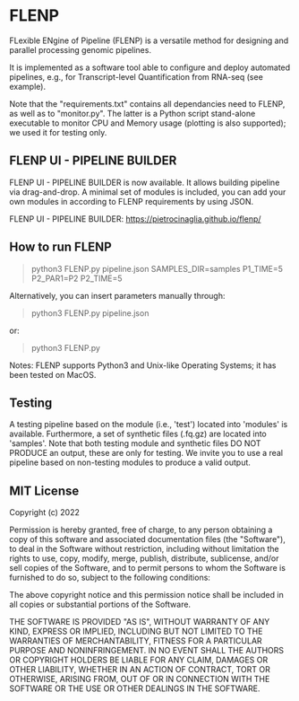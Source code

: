 # FLENP

FLexible ENgine of Pipeline (FLENP) is a versatile method for designing and parallel processing genomic pipelines. 

It is implemented as a software tool able to configure and deploy automated pipelines, e.g., for Transcript-level Quantification from RNA-seq (see example).

Note that the "requirements.txt" contains all dependancies need to FLENP, as well as to "monitor.py". The latter is a Python script stand-alone executable to monitor CPU and Memory usage (plotting is also supported); we used it for testing only.


## FLENP UI - PIPELINE BUILDER

FLENP UI - PIPELINE BUILDER is now available. It allows building pipeline via drag-and-drop. A minimal set of modules is included, you can add your own modules in according to FLENP requirements by using JSON.

FLENP UI - PIPELINE BUILDER: https://pietrocinaglia.github.io/flenp/


## How to run FLENP

> python3 FLENP.py pipeline.json SAMPLES_DIR=samples P1_TIME=5 P2_PAR1=P2 P2_TIME=5

Alternatively, you can insert parameters manually through:

> python3 FLENP.py pipeline.json

or:

> python3 FLENP.py

Notes: FLENP supports Python3 and Unix-like Operating Systems; it has been tested on MacOS.


## Testing
A testing pipeline based on the module (i.e., 'test') located into 'modules' is available. Furthermore, a set of synthetic files (.fq.gz) are located into 'samples'.
Note that both testing module and synthetic files DO NOT PRODUCE an output, these are only for testing.
We invite you to use a real pipeline based on non-testing modules to produce a valid output.


## MIT License

Copyright (c) 2022

Permission is hereby granted, free of charge, to any person obtaining a copy
of this software and associated documentation files (the "Software"), to deal
in the Software without restriction, including without limitation the rights
to use, copy, modify, merge, publish, distribute, sublicense, and/or sell
copies of the Software, and to permit persons to whom the Software is
furnished to do so, subject to the following conditions:

The above copyright notice and this permission notice shall be included in all
copies or substantial portions of the Software.

THE SOFTWARE IS PROVIDED "AS IS", WITHOUT WARRANTY OF ANY KIND, EXPRESS OR
IMPLIED, INCLUDING BUT NOT LIMITED TO THE WARRANTIES OF MERCHANTABILITY,
FITNESS FOR A PARTICULAR PURPOSE AND NONINFRINGEMENT. IN NO EVENT SHALL THE
AUTHORS OR COPYRIGHT HOLDERS BE LIABLE FOR ANY CLAIM, DAMAGES OR OTHER
LIABILITY, WHETHER IN AN ACTION OF CONTRACT, TORT OR OTHERWISE, ARISING FROM,
OUT OF OR IN CONNECTION WITH THE SOFTWARE OR THE USE OR OTHER DEALINGS IN THE
SOFTWARE.